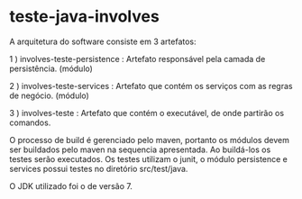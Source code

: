 # teste-java-involves

A arquitetura do software consiste em 3 artefatos:

1 ) involves-teste-persistence : Artefato responsável pela camada de persistência. (módulo) 

2 ) involves-teste-services : Artefato que contém os serviços com as regras de negócio. (módulo) 

3 ) involves-teste : Artefato que contém o executável, de onde partirão os comandos. 


O processo de build é gerenciado pelo maven, portanto os módulos devem ser buildados pelo maven na sequencia apresentada. Ao buildá-los 
os testes serão executados. Os testes utilizam o junit, o módulo persistence e services possui testes no diretório src/test/java.

O JDK utilizado foi o de versão 7. 
